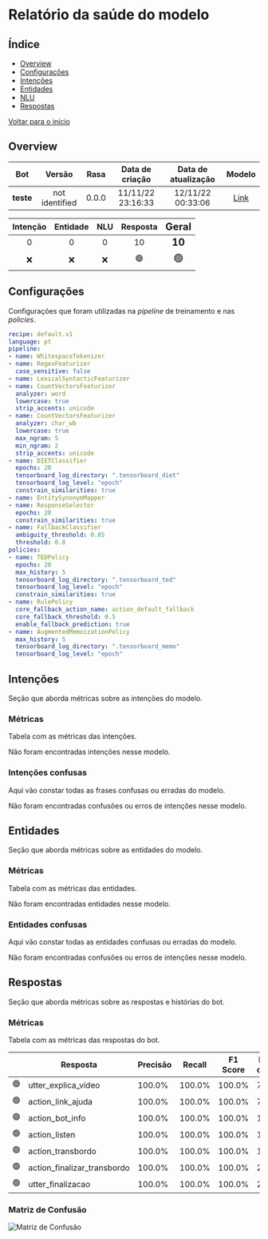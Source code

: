 
# Relatório da saúde do modelo
## Índice
 - [Overview](#overview)
 - [Configurações](#config)
 - [Intenções](#intention)
 - [Entidades](#entity)
 - [NLU](#nlu)
 - [Respostas](#response)

[Voltar para o início](../../index.md)

## Overview <a name='overview'></a>
|Bot|Versão|Rasa|Data de criação|Data de atualização|Modelo|
|:-:|:-:|:-:|:-:|:-:|:-:|
|<span style='font-size:16px'>**teste**</span>|            <span style='font-size:16px'>not identified</span>|            <span style='font-size:16px'>0.0.0</span>|            <span style='font-size:16px'>11/11/22 23:16:33</span>|            <span style='font-size:16px'>12/11/22 00:33:06</span>|            [Link](https://ps-nightcity-bucket.s3.amazonaws.com/models/teste/teste-vNone.tar.gz)|

|Intenção|Entidade|NLU|Resposta|<span style='font-size:20px'>Geral</span>|
|:-:|:-:|:-:|:-:|:-:|
|0            |0            |0            |10            |<span style='font-size:20px'>**10**</span>|
❌            |❌            |❌            |🟢            |<span style='font-size:20px'>🟢</span>|

## Configurações <a name='config'></a>
Configurações que foram utilizadas na *pipeline* de treinamento e nas *policies*.
```yaml
recipe: default.v1
language: pt
pipeline:
- name: WhitespaceTokenizer
- name: RegexFeaturizer
  case_sensitive: false
- name: LexicalSyntacticFeaturizer
- name: CountVectorsFeaturizer
  analyzer: word
  lowercase: true
  strip_accents: unicode
- name: CountVectorsFeaturizer
  analyzer: char_wb
  lowercase: true
  max_ngram: 5
  min_ngram: 2
  strip_accents: unicode
- name: DIETClassifier
  epochs: 20
  tensorboard_log_directory: ".tensorboard_diet"
  tensorboard_log_level: "epoch"
  constrain_similarities: true
- name: EntitySynonymMapper
- name: ResponseSelector
  epochs: 20
  constrain_similarities: true
- name: FallbackClassifier
  ambiguity_threshold: 0.05
  threshold: 0.8
policies:
- name: TEDPolicy
  epochs: 20
  max_history: 5
  tensorboard_log_directory: ".tensorboard_ted"
  tensorboard_log_level: "epoch"
  constrain_similarities: true
- name: RulePolicy
  core_fallback_action_name: action_default_fallback
  core_fallback_threshold: 0.5
  enable_fallback_prediction: true
- name: AugmentedMemoizationPolicy
  max_history: 5
  tensorboard_log_directory: ".tensorboard_memo"
  tensorboard_log_level: "epoch"

```

## Intenções <a name='intention'></a>
Seção que aborda métricas sobre as intenções do modelo.

### Métricas
Tabela com as métricas das intenções.

Não foram encontradas intenções nesse modelo.

### Intenções confusas
Aqui vão constar todas as frases confusas ou erradas do modelo.

Não foram encontradas confusões ou erros de intenções nesse modelo.

## Entidades <a name='entity'></a>
Seção que aborda métricas sobre as entidades do modelo.

### Métricas
Tabela com as métricas das entidades.


Não foram encontradas entidades nesse modelo.

### Entidades confusas
Aqui vão constar todas as entidades confusas ou erradas do modelo.

Não foram encontradas confusões ou erros de intenções nesse modelo.

## Respostas <a name='response'></a>
Seção que aborda métricas sobre as respostas e histórias do bot.

### Métricas
Tabela com as métricas das respostas do bot.

||Resposta|Precisão|Recall|F1 Score|Número de ocorrências|
|-|-|-|-|-|-|
|🟢|utter_explica_video|100.0%|100.0%|100.0%|7|
|🟢|action_link_ajuda|100.0%|100.0%|100.0%|7|
|🟢|action_bot_info|100.0%|100.0%|100.0%|1|
|🟢|action_listen|100.0%|100.0%|100.0%|11|
|🟢|action_transbordo|100.0%|100.0%|100.0%|1|
|🟢|action_finalizar_transbordo|100.0%|100.0%|100.0%|2|
|🟢|utter_finalizacao|100.0%|100.0%|100.0%|2|
### Matriz de Confusão
![Matriz de Confusão](story_confusion_matrix.png 'Teste')
